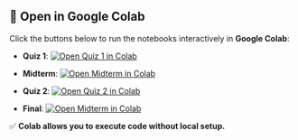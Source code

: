 ## 📂 Open in Google Colab

Click the buttons below to run the notebooks interactively in **Google Colab**:

- **Quiz 1**:
[![Open Quiz 1 in Colab](https://colab.research.google.com/assets/colab-badge.svg)](https://colab.research.google.com/github/PKhosravi-CityTech/ML15AI-CUNY/blob/main/Exams/Quiz1.ipynb)

- **Midterm**:
[![Open Midterm in Colab](https://colab.research.google.com/assets/colab-badge.svg)](https://colab.research.google.com/github/PKhosravi-CityTech/ML15AI-CUNY/blob/main/Exams/Midterm.ipynb)

- **Quiz 2**:
[![Open Quiz 2 in Colab](https://colab.research.google.com/assets/colab-badge.svg)](https://colab.research.google.com/github/PKhosravi-CityTech/ML15AI-CUNY/blob/main/Exams/Quiz2.ipynb)

- **Final**:
[![Open Midterm in Colab](https://colab.research.google.com/assets/colab-badge.svg)](https://colab.research.google.com/github/PKhosravi-CityTech/ML15AI-CUNY/blob/main/Exams/Final.ipynb)



✅ **Colab allows you to execute code without local setup.**



